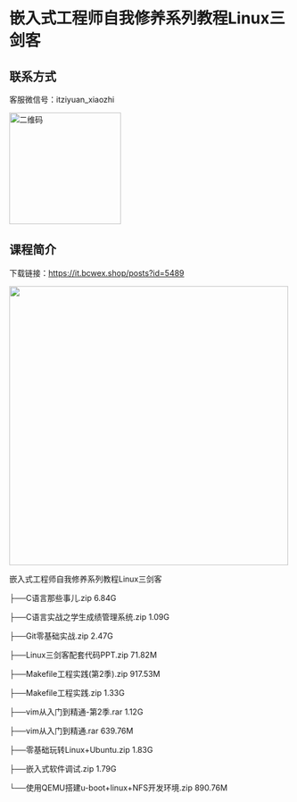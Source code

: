 # 嵌入式工程师自我修养系列教程Linux三剑客

## 联系方式

客服微信号：itziyuan_xiaozhi

<img src="https://ziyuanyun.oss-cn-guangzhou.aliyuncs.com/common/20240614073449/666b82192834a.jpg" width="200" height="200" alt="二维码">

## 课程简介

下载链接：https://it.bcwex.shop/posts?id=5489

<img src="https://ziyuanyun.oss-cn-guangzhou.aliyuncs.com/yun/20241201162459/674c1d5b41b5c.jpg" width="500" alt="">

  嵌入式工程师自我修养系列教程Linux三剑客



 ├──C语言那些事儿.zip 6.84G

 ├──C语言实战之学生成绩管理系统.zip 1.09G

 ├──Git零基础实战.zip 2.47G

 ├──Linux三剑客配套代码PPT.zip 71.82M

 ├──Makefile工程实践(第2季).zip 917.53M

 ├──Makefile工程实践.zip 1.33G

 ├──vim从入门到精通-第2季.rar 1.12G

 ├──vim从入门到精通.rar 639.76M

 ├──零基础玩转Linux+Ubuntu.zip 1.83G

 ├──嵌入式软件调试.zip 1.79G

 └──使用QEMU搭建u-boot+linux+NFS开发环境.zip 890.76M

  